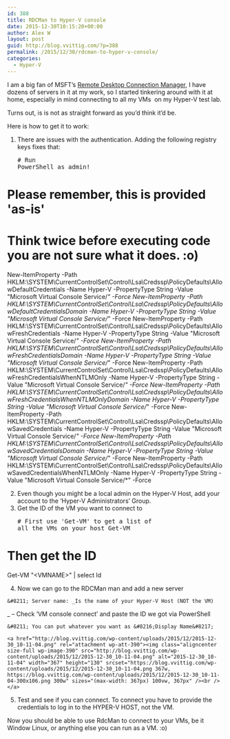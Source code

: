 ```yaml
---
id: 388
title: RDCMan to Hyper-V console
date: 2015-12-30T10:15:20+00:00
author: Alex W
layout: post
guid: http://blog.vvittig.com/?p=388
permalink: /2015/12/30/rdcman-to-hyper-v-console/
categories:
  - Hyper-V
---
```

I am a big fan of MSFT&#8217;s <a href="http://Remote Desktop Connection Manager" target="_blank">Remote Desktop Connection Manager</a>, I have dozens of servers in it at my work, so I started tinkering around with it at home, especially in mind connecting to all my VMs  on my Hyper-V test lab.

Turns out, is is not as straight forward as you&#8217;d think it&#8217;d be.

Here is how to get it to work:

  1. There are issues with the authentication. Adding the following registry keys fixes that: <pre class="lang:ps decode:true"># Run PowerShell as admin!
# Please remember, this is provided 'as-is'
# Think twice before executing code you are not sure what it does. :o) 
New-ItemProperty -Path HKLM:\SYSTEM\CurrentControlSet\Control\Lsa\Credssp\PolicyDefaults\AllowDefaultCredentials -Name Hyper-V -PropertyType String -Value "Microsoft Virtual Console Service/*" -Force
New-ItemProperty -Path HKLM:\SYSTEM\CurrentControlSet\Control\Lsa\Credssp\PolicyDefaults\AllowDefaultCredentialsDomain -Name Hyper-V -PropertyType String -Value "Microsoft Virtual Console Service/*" -Force
New-ItemProperty -Path HKLM:\SYSTEM\CurrentControlSet\Control\Lsa\Credssp\PolicyDefaults\AllowFreshCredentials -Name Hyper-V -PropertyType String -Value "Microsoft Virtual Console Service/*" -Force
New-ItemProperty -Path HKLM:\SYSTEM\CurrentControlSet\Control\Lsa\Credssp\PolicyDefaults\AllowFreshCredentialsDomain -Name Hyper-V -PropertyType String -Value "Microsoft Virtual Console Service/*" -Force
New-ItemProperty -Path HKLM:\SYSTEM\CurrentControlSet\Control\Lsa\Credssp\PolicyDefaults\AllowFreshCredentialsWhenNTLMOnly -Name Hyper-V -PropertyType String -Value "Microsoft Virtual Console Service/*" -Force
New-ItemProperty -Path HKLM:\SYSTEM\CurrentControlSet\Control\Lsa\Credssp\PolicyDefaults\AllowFreshCredentialsWhenNTLMOnlyDomain -Name Hyper-V -PropertyType String -Value "Microsoft Virtual Console Service/*" -Force
New-ItemProperty -Path HKLM:\SYSTEM\CurrentControlSet\Control\Lsa\Credssp\PolicyDefaults\AllowSavedCredentials -Name Hyper-V -PropertyType String -Value "Microsoft Virtual Console Service/*" -Force
New-ItemProperty -Path HKLM:\SYSTEM\CurrentControlSet\Control\Lsa\Credssp\PolicyDefaults\AllowSavedCredentialsDomain -Name Hyper-V -PropertyType String -Value "Microsoft Virtual Console Service/*" -Force
New-ItemProperty -Path HKLM:\SYSTEM\CurrentControlSet\Control\Lsa\Credssp\PolicyDefaults\AllowSavedCredentialsWhenNTLMOnly -Name Hyper-V -PropertyType String -Value "Microsoft Virtual Console Service/*" -Force
</pre>

  2. Even though you might be a local admin on the Hyper-V Host, add your account to the &#8216;Hyper-V Administrators&#8217; Group.
  3. Get the ID of the VM you want to connect to <pre class="lang:ps decode:true"># First use 'Get-VM' to get a list of all the VMs on your host
Get-VM
# Then get the ID
Get-VM "&lt;VMNAME&gt;" | select Id</pre>

  4. Now we can go to the RDCMan man and add a new server
  
    &#8211; Server name: _Is the name of your Hyper-V Host (NOT the VM)
  
_ &#8211; Check &#8216;VM console connect&#8217; and paste the ID we got via PowerShell
  
    &#8211; You can put whatever you want as &#8216;Display Name&#8217;
  
    <a href="http://blog.vvittig.com/wp-content/uploads/2015/12/2015-12-30_10-11-04.png" rel="attachment wp-att-390"><img class="aligncenter size-full wp-image-390" src="http://blog.vvittig.com/wp-content/uploads/2015/12/2015-12-30_10-11-04.png" alt="2015-12-30_10-11-04" width="367" height="130" srcset="https://blog.vvittig.com/wp-content/uploads/2015/12/2015-12-30_10-11-04.png 367w, https://blog.vvittig.com/wp-content/uploads/2015/12/2015-12-30_10-11-04-300x106.png 300w" sizes="(max-width: 367px) 100vw, 367px" /><br /> </a>
  5. Test and see if you can connect. To connect you have to provide the credentials to log in to the HYPER-V HOST, not the VM.

Now you should be able to use RdcMan to connect to your VMs, be it Window Linux, or anything else you can run as a VM. :o)